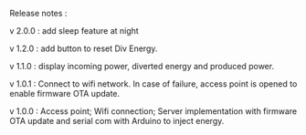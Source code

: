 Release notes :

v 2.0.0 : add sleep feature at night

v 1.2.0 : add button to reset Div Energy.

v 1.1.0 : display incoming power, diverted energy and produced power.

v 1.0.1 :
    Connect to wifi network. In case of failure, access point is opened to enable firmware OTA update.

v 1.0.0 :
    Access point;
    Wifi connection;
    Server implementation with firmware OTA update and serial com with Arduino to inject energy.
